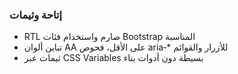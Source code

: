 ### إتاحة وثيمات

- RTL صارم واستخدام فئات Bootstrap المناسبة
- تباين ألوان AA على الأقل، فحوص aria‑* للأزرار والقوائم
- ثيمات عبر CSS Variables بسيطة دون أدوات بناء